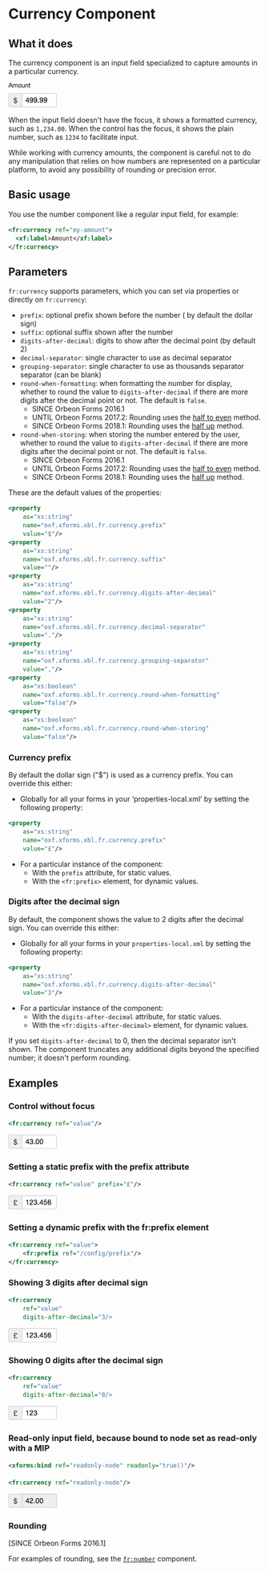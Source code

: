 # Currency Component

<!-- toc -->

## What it does

The currency component is an input field specialized to capture amounts in a particular currency.

![](images/xbl-currency6.png)

When the input field doesn't have the focus, it shows a formatted currency, such as `1,234.00`. When the control has the focus, it shows the plain number, such as `1234` to facilitate input.

While working with currency amounts, the component is careful not to do any manipulation that relies on how numbers are represented on a particular platform, to avoid any possibility of rounding or precision error.

## Basic usage

You use the number component like a regular input field, for example:

```xml
<fr:currency ref="my-amount">
  <xf:label>Amount</xf:label>
</fr:currency>
```

## Parameters

`fr:currency` supports parameters, which you can set via properties or directly on `fr:currency`:

* `prefix`: optional prefix shown before the number ( by default the dollar sign)
* `suffix`: optional suffix shown after the number
* `digits-after-decimal`: digits to show after the decimal point (by default 2)
* `decimal-separator`: single character to use as decimal separator
* `grouping-separator`: single character to use as thousands separator separator (can be blank)
* `round-when-formatting`: when formatting the number for display, whether to round the value to `digits-after-decimal` if there are more digits after the decimal point or not. The default is `false`.
    * SINCE Orbeon Forms 2016.1
    * UNTIL Orbeon Forms 2017.2: Rounding uses the [half to even](https://en.wikipedia.org/wiki/Rounding#Round_half_to_even) method.
    * SINCE Orbeon Forms 2018.1: Rounding uses the [half up](https://en.wikipedia.org/wiki/Rounding#Round_half_up) method.
* `round-when-storing`: when storing the number entered by the user, whether to round the value to `digits-after-decimal` if there are more digits after the decimal point or not. The default is `false`.
    * SINCE Orbeon Forms 2016.1
    * UNTIL Orbeon Forms 2017.2: Rounding uses the [half to even](https://en.wikipedia.org/wiki/Rounding#Round_half_to_even) method.
    * SINCE Orbeon Forms 2018.1: Rounding uses the [half up](https://en.wikipedia.org/wiki/Rounding#Round_half_up) method.

These are the default values of the properties:

```xml
<property
    as="xs:string"
    name="oxf.xforms.xbl.fr.currency.prefix"
    value="$"/>
<property
    as="xs:string"
    name="oxf.xforms.xbl.fr.currency.suffix"
    value=""/>
<property
    as="xs:string"
    name="oxf.xforms.xbl.fr.currency.digits-after-decimal"
    value="2"/>
<property
    as="xs:string"
    name="oxf.xforms.xbl.fr.currency.decimal-separator"
    value="."/>
<property
    as="xs:string"
    name="oxf.xforms.xbl.fr.currency.grouping-separator"
    value=","/>
<property
    as="xs:boolean"
    name="oxf.xforms.xbl.fr.currency.round-when-formatting"
    value="false"/>
<property
    as="xs:boolean"
    name="oxf.xforms.xbl.fr.currency.round-when-storing"
    value="false"/>
```

### Currency prefix

By default the dollar sign ("$") is used as a currency prefix. You can override this either:

* Globally for all your forms in your ‘properties-local.xml’ by setting the following property:
```xml
<property
    as="xs:string"
    name="oxf.xforms.xbl.fr.currency.prefix"
    value="£"/>
```
* For a particular instance of the component:
    * With the `prefix` attribute, for static values.
    * With the `<fr:prefix>` element, for dynamic values.

### Digits after the decimal sign

By default, the component shows the value to 2 digits after the decimal sign. You can override this either:

* Globally for all your forms in your `properties-local.xml` by setting the following property:
```xml
<property
    as="xs:string"
    name="oxf.xforms.xbl.fr.currency.digits-after-decimal"
    value="3"/>
```
* For a particular instance of the component:
    * With the `digits-after-decimal` attribute, for static values.
    * With the `<fr:digits-after-decimal>` element, for dynamic values.

If you set `digits-after-decimal` to 0, then the decimal separator isn't shown. The component truncates any additional digits beyond the specified number; it doesn't perform rounding.

## Examples

### Control without focus

```xml
<fr:currency ref="value"/>
```

![](images/xbl-currency1.png)

### Setting a static prefix with the prefix attribute

```xml
<fr:currency ref="value" prefix="£"/>
```

![](images/xbl-currency2.png)

### Setting a dynamic prefix with the fr:prefix element

```xml
<fr:currency ref="value">
    <fr:prefix ref="/config/prefix"/>
</fr:currency>
```

### Showing 3 digits after decimal sign

```xml
<fr:currency
    ref="value"
    digits-after-decimal="3/>
```

![](images/xbl-currency2.png)

### Showing 0 digits after the decimal sign

```xml
<fr:currency
    ref="value"
    digits-after-decimal="0/>
```

![](images/xbl-currency3.png)

### Read-only input field, because bound to node set as read-only with a MIP

```xml
<xforms:bind ref="readonly-node" readonly="true()"/>

<fr:currency ref="readonly-node"/>
```

![](images/xbl-currency4.png)

### Rounding

[SINCE Orbeon Forms 2016.1]

For examples of rounding, see the [`fr:number`](number.md) component.
